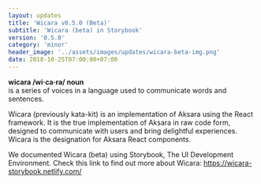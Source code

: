 ```yaml
---
layout: updates
title: 'Wicara v0.5.0 (Beta)'
subtitle: 'Wicara (beta) in Storybook'
version: '0.5.0'
category: 'minor'
header_image: '../assets/images/updates/wicara-beta-img.png'
date: 2018-10-25T07:00:00+07:00
---
```


**wicara /wi·ca·ra/ noun**<br />
is a series of voices in a language used to communicate words and sentences.

Wicara (previously kata-kit) is an implementation of Aksara using the React framework. It is the true implementation of Aksara in raw code form, designed to communicate with users and bring delightful experiences. Wicara is the designation for Aksara React components.

We documented Wicara (beta) using Storybook, The UI Development Environment. Check this link to find out more about Wicara: https://wicara-storybook.netlify.com/
